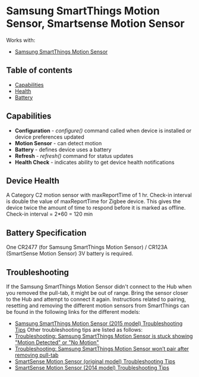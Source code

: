 # Samsung SmartThings Motion Sensor, Smartsense Motion Sensor



Works with: 

* [Samsung SmartThings Motion Sensor](https://shop.smartthings.com/#!/products/samsung-smartthings-motion-sensor)

## Table of contents

* [Capabilities](#capabilities)
* [Health](#device-health)
* [Battery](#battery-specification)

## Capabilities

* **Configuration** - _configure()_ command called when device is installed or device preferences updated
* **Motion Sensor** - can detect motion
* **Battery** - defines device uses a battery
* **Refresh** - _refresh()_ command for status updates
* **Health Check** - indicates ability to get device health notifications

## Device Health

A Category C2 motion sensor with maxReportTime of 1 hr.
Check-in interval is double the value of maxReportTime for Zigbee device. 
This gives the device twice the amount of time to respond before it is marked as offline.
Check-in interval = 2*60 = 120 min

## Battery Specification

One CR2477 (for Samsung SmartThings Motion Sensor) / CR123A (SmartSense Motion Sensor) 3V battery is required.

## Troubleshooting

If the Samsung SmartThings Motion Sensor didn't connect to the Hub when you removed the pull-tab, it might be out of range. 
Bring the sensor closer to the Hub and attempt to connect it again.
Instructions related to pairing, resetting and removing the different motion sensors from SmartThings can be found in the following links for the different models:
* [Samsung SmartThings Motion Sensor (2015 model) Troubleshooting Tips](https://support.smartthings.com/hc/en-us/articles/205957580-Samsung-SmartThings-Motion-Sensor-2015-model-)
Other troubleshooting tips are listed as follows:
* [Troubleshooting: Samsung SmartThings Motion Sensor is stuck showing "Motion Detected" or "No Motion"](https://support.smartthings.com/hc/en-us/articles/200961130-Troubleshooting-Samsung-SmartThings-Motion-Sensor-is-stuck-showing-Motion-Detected-or-No-Motion-)
* [Troubleshooting: Samsung SmartThings Motion Sensor won’t pair after removing pull-tab](https://support.smartthings.com/hc/en-us/articles/204966616-Troubleshooting-Samsung-SmartThings-device-won-t-pair-after-removing-pull-tab)
* [SmartSense Motion Sensor (original model) Troubleshooting Tips](https://support.smartthings.com/hc/en-us/articles/200903280-SmartSense-Motion-Sensor-original-model-)
* [SmartSense Motion Sensor (2014 model) Troubleshooting Tips](https://support.smartthings.com/hc/en-us/articles/203077520-SmartSense-Motion-Sensor-2014-model-)
